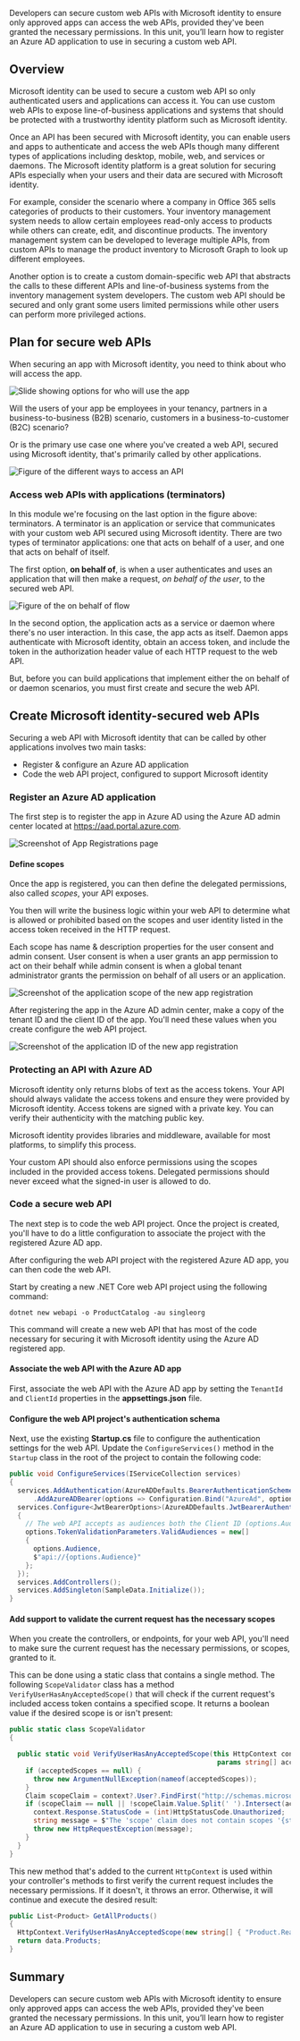Developers can secure custom web APIs with Microsoft identity to ensure only approved apps can access the web APIs, provided they've been granted the necessary permissions. In this unit, you’ll learn how to register an Azure AD application to use in securing a custom web API.

## Overview

Microsoft identity can be used to secure a custom web API so only authenticated users and applications can access it. You can use custom web APIs to expose line-of-business applications and systems that should be protected with a trustworthy identity platform such as Microsoft identity.

Once an API has been secured with Microsoft identity, you can enable users and apps to authenticate and access the web APIs though many different types of applications including desktop, mobile, web, and services or daemons. The Microsoft identity platform is a great solution for securing APIs especially when your users and their data are secured with Microsoft identity.

For example, consider the scenario where a company in Office 365 sells categories of products to their customers. Your inventory management system needs to allow certain employees read-only access to products while others can create, edit, and discontinue products. The inventory management system can be developed to leverage multiple APIs, from custom APIs to manage the product inventory to Microsoft Graph to look up different employees.

Another option is to create a custom domain-specific web API that abstracts the calls to these different APIs and line-of-business systems from the inventory management system developers. The custom web API should be secured and only grant some users limited permissions while other users can perform more privileged actions.

## Plan for secure web APIs

When securing an app with Microsoft identity, you need to think about who will access the app.

![Slide showing options for who will use the app](../media/02-who-uses-api.png)

Will the users of your app be employees in your tenancy, partners in a business-to-business (B2B) scenario, customers in a business-to-customer (B2C) scenario?

Or is the primary use case one where you've created a web API, secured using Microsoft identity, that's primarily called by other applications.

![Figure of the different ways to access an API](../media/02-secure-api-01.png)

### Access web APIs with applications (terminators)

In this module we're focusing on the last option in the figure above: terminators. A terminator is an application or service that communicates with your custom web API secured using Microsoft identity. There are two types of terminator applications: one that acts on behalf of a user, and one that acts on behalf of itself.

The first option, **on behalf of**, is when a user authenticates and uses an application that will then make a request, *on behalf of the user*, to the secured web API.

![Figure of the on behalf of flow](../media/02-on-behalf-of-flow.png)

In the second option, the application acts as a service or daemon where there's no user interaction. In this case, the app acts as itself. Daemon apps authenticate with Microsoft identity, obtain an access token, and include the token in the authorization header value of each HTTP request to the web API.

But, before you can build applications that implement either the on behalf of or daemon scenarios, you must first create and secure the web API.

## Create Microsoft identity-secured web APIs

Securing a web API with Microsoft identity that can be called by other applications involves two main tasks:

- Register & configure an Azure AD application
- Code the web API project, configured to support Microsoft identity

### Register an Azure AD application

The first step is to register the app in Azure AD using the Azure AD admin center located at https://aad.portal.azure.com.

![Screenshot of App Registrations page](../media/azure-ad-portal-new-app-00.png)

#### Define scopes

Once the app is registered, you can then define the delegated permissions, also called *scopes*, your API exposes.

You then will write the business logic within your web API to determine what is allowed or prohibited based on the scopes and user identity listed in the access token received in the HTTP request.

Each scope has name & description properties for the user consent and admin consent. User consent is when a user grants an app permission to act on their behalf while admin consent is when a global tenant administrator grants the permission on behalf of all users or an application.

![Screenshot of the application scope of the new app registration](../media/03-azure-ad-portal-new-app-add-scope.png)

After registering the app in the Azure AD admin center, make a copy of the tenant ID and the client ID of the app. You'll need these values when you create configure the web API project.

![Screenshot of the application ID of the new app registration](../media/03-azure-ad-portal-new-app-details.png)

### Protecting an API with Azure AD

Microsoft identity only returns blobs of text as the access tokens. Your API should always validate the access tokens and ensure they were provided by Microsoft identity. Access tokens are signed with a private key. You can verify their authenticity with the matching public key.

Microsoft identity provides libraries and middleware, available for most platforms, to simplify this process.

Your custom API should also enforce permissions using the scopes included in the provided access tokens. Delegated permissions should never exceed what the signed-in user is allowed to do.

### Code a secure web API

The next step is to code the web API project. Once the project is created, you'll have to do a little configuration to associate the project with the registered Azure AD app.

After configuring the web API project with the registered Azure AD app, you can then code the web API.

Start by creating a new .NET Core web API project using the following command:

```shell
dotnet new webapi -o ProductCatalog -au singleorg
```

This command will create a new web API that has most of the code necessary for securing it with Microsoft identity using the Azure AD registered app.

#### Associate the web API with the Azure AD app

First, associate the web API with the Azure AD app by setting the `TenantId` and `ClientId` properties in the **appsettings.json** file.

#### Configure the web API project's authentication schema

Next, use the existing **Startup.cs** file to configure the authentication settings for the web API. Update the `ConfigureServices()` method in the `Startup` class in the root of the project to contain the following code:

```csharp
public void ConfigureServices(IServiceCollection services)
{
  services.AddAuthentication(AzureADDefaults.BearerAuthenticationScheme)
      .AddAzureADBearer(options => Configuration.Bind("AzureAd", options));
  services.Configure<JwtBearerOptions>(AzureADDefaults.JwtBearerAuthenticationScheme, options =>
  {
    // The web API accepts as audiences both the Client ID (options.Audience) and api://{ClientID}.
    options.TokenValidationParameters.ValidAudiences = new[]
    {
      options.Audience,
      $"api://{options.Audience}"
    };
  });
  services.AddControllers();
  services.AddSingleton(SampleData.Initialize());
}
```

#### Add support to validate the current request has the necessary scopes

When you create the controllers, or endpoints, for your web API, you'll need to make sure the current request has the necessary permissions, or scopes, granted to it.

This can be done using a static class that contains a single method. The following `ScopeValidator` class has a method `VerifyUserHasAnyAcceptedScope()` that will check if the current request's included access token contains a specified scope. It returns a boolean value if the desired scope is or isn't present:

```csharp
public static class ScopeValidator
{

  public static void VerifyUserHasAnyAcceptedScope(this HttpContext context,
                                                    params string[] acceptedScopes) {
    if (acceptedScopes == null) {
      throw new ArgumentNullException(nameof(acceptedScopes));
    }
    Claim scopeClaim = context?.User?.FindFirst("http://schemas.microsoft.com/identity/claims/scope");
    if (scopeClaim == null || !scopeClaim.Value.Split(' ').Intersect(acceptedScopes).Any()) {
      context.Response.StatusCode = (int)HttpStatusCode.Unauthorized;
      string message = $"The 'scope' claim does not contain scopes '{string.Join(",", acceptedScopes)}' or was not found";
      throw new HttpRequestException(message);
    }
  }
}
```

This new method that's added to the current `HttpContext` is used within your controller's methods to first verify the current request includes the necessary permissions. If it doesn't, it throws an error. Otherwise, it will continue and execute the desired result:

```csharp
public List<Product> GetAllProducts()
{
  HttpContext.VerifyUserHasAnyAcceptedScope(new string[] { "Product.Read" });
  return data.Products;
}
```

## Summary

Developers can secure custom web APIs with Microsoft identity to ensure only approved apps can access the web APIs, provided they've been granted the necessary permissions. In this unit, you’ll learn how to register an Azure AD application to use in securing a custom web API.
